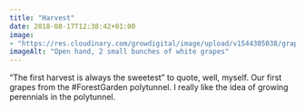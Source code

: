 ```yaml
---
title: "Harvest"
date: 2018-08-17T12:38:42+01:00
image: 
- "https://res.cloudinary.com/growdigital/image/upload/v1544305038/grapes-30220462088.jpg"
imageAlt: "Open hand, 2 small bunches of white grapes"
---
```


“The first harvest is always the sweetest” to quote, well, myself. Our first grapes from the #ForestGarden polytunnel. I really like the idea of growing perennials in the polytunnel.
